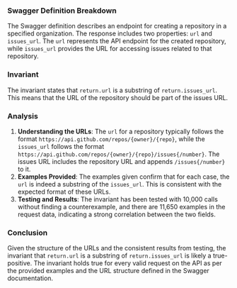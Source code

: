 ### Swagger Definition Breakdown
The Swagger definition describes an endpoint for creating a repository in a specified organization. The response includes two properties: `url` and `issues_url`. The `url` represents the API endpoint for the created repository, while `issues_url` provides the URL for accessing issues related to that repository.

### Invariant
The invariant states that `return.url` is a substring of `return.issues_url`. This means that the URL of the repository should be part of the issues URL.

### Analysis
1. **Understanding the URLs**: The `url` for a repository typically follows the format `https://api.github.com/repos/{owner}/{repo}`, while the `issues_url` follows the format `https://api.github.com/repos/{owner}/{repo}/issues{/number}`. The issues URL includes the repository URL and appends `/issues{/number}` to it.
2. **Examples Provided**: The examples given confirm that for each case, the `url` is indeed a substring of the `issues_url`. This is consistent with the expected format of these URLs.
3. **Testing and Results**: The invariant has been tested with 10,000 calls without finding a counterexample, and there are 11,650 examples in the request data, indicating a strong correlation between the two fields.

### Conclusion
Given the structure of the URLs and the consistent results from testing, the invariant that `return.url` is a substring of `return.issues_url` is likely a true-positive. The invariant holds true for every valid request on the API as per the provided examples and the URL structure defined in the Swagger documentation.
